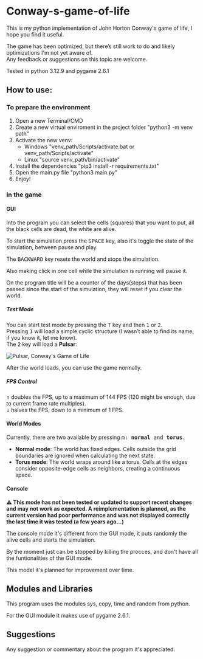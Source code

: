 # Conway-s-game-of-life
This is my python implementation of John Horton Conway's game of life, I hope you find it useful.

The game has been optimized, but there’s still work to do and likely optimizations I'm not yet aware of.  
Any feedback or suggestions on this topic are welcome.

Tested in python 3.12.9 and pygame 2.6.1

## How to use:

### To prepare the environment

1. Open a new Terminal/CMD
2. Create a new virtual enviroment in the project folder "python3 -m venv path"
3. Activate the new venv:
   - Windows "venv_path/Scripts/activate.bat or venv_path/Scripts/activate"
   - Linux "source venv_path/bin/activate"
4. Install the dependencies "pip3 install -r requirements.txt"
5. Open the main.py file "python3 main.py"
6. Enjoy!

### In the game

#### GUI

Into the program you can select the cells (squares) that you want to put, all the black cells are dead, the white are alive.

To start the simulation press the <kbd>SPACE</kbd> key, also it's toggle the state of the simulation, between pause and play.

The <kbd>BACKWARD</kbd> key resets the world and stops the simulation.

Also making click in one cell while the simulation is running will pause it.

On the program title will be a counter of the days(steps) that has been passed since the start of the simulation, they will reset if you clear the world.

##### Test Mode

You can start test mode by pressing the <kbd>T</kbd> key and then <kbd>1</kbd> or <kbd>2</kbd>.  
Pressing <kbd>1</kbd> will load a simple cyclic structure (I wasn’t able to find its name, if you know it, let me know).  
The <kbd>2</kbd> key will load a **Pulsar**:

![Pulsar, Conway's Game of Life](https://upload.wikimedia.org/wikipedia/commons/0/07/Game_of_life_pulsar.gif)

After the world loads, you can use the game normally.

##### FPS Control

<kbd>↑</kbd> doubles the FPS, up to a maximum of 144 FPS (120 might be enough, due to current frame rate multiples).  
<kbd>↓</kbd> halves the FPS, down to a minimum of 1 FPS.

#### World Modes

Currently, there are two available by pressing <kbd>m<kbd>: **normal** and **torus**.

- **Normal mode**: The world has fixed edges. Cells outside the grid boundaries are ignored when calculating the next state.
- **Torus mode**: The world wraps around like a torus. Cells at the edges consider opposite-edge cells as neighbors, creating a continuous space.

#### Console

**⚠️ This mode has not been tested or updated to support recent changes and may not work as expected. A reimplementation is planned, as the current version had poor performance and was not displayed correctly the last time it was tested (a few years ago...)**

The console mode it's different from the GUI mode, it puts randomly the alive cells and starts the simulation.

By the moment just can be stopped by killing the procces, and don't have all the funtionalities of the GUI mode.

This model it's planned for improvement over time.

## Modules and Libraries

This program uses the modules sys, copy, time and random from python.

For the GUI module it makes use of pygame 2.6.1.

## Suggestions
Any suggestion or commentary about the program it's appreciated.